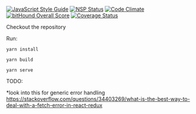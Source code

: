 [![JavaScript Style Guide](https://img.shields.io/badge/code_style-standard-brightgreen.svg)](https://standardjs.com)
[![NSP Status](https://nodesecurity.io/orgs/botagar/projects/336064d2-3c24-4925-bd7c-b738c37f4387/badge)](https://nodesecurity.io/orgs/botagar/projects/336064d2-3c24-4925-bd7c-b738c37f4387)
[![Code Climate](https://codeclimate.com/github/botagar/react-redux-complete-example/badges/gpa.svg)](https://codeclimate.com/github/botagar/react-redux-complete-example)
[![bitHound Overall Score](https://www.bithound.io/github/botagar/react-redux-complete-example/badges/score.svg)](https://www.bithound.io/github/botagar/react-redux-complete-example)
[![Coverage Status](https://coveralls.io/repos/github/botagar/react-redux-complete-example/badge.svg?branch=master)](https://coveralls.io/github/botagar/react-redux-complete-example?branch=master)

Checkout the repository

Run:

    yarn install

    yarn build

    yarn serve

TODO:

*look into this for generic error handling https://stackoverflow.com/questions/34403269/what-is-the-best-way-to-deal-with-a-fetch-error-in-react-redux
